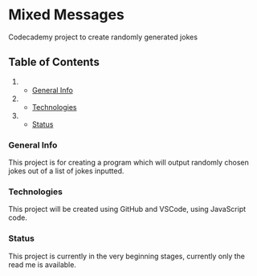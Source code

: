# Mixed Messages
Codecademy project to create randomly generated jokes

## Table of Contents
1. * [General Info](#general-info)
2. * [Technologies](#technologies)
3. * [Status](#status)

### General Info
This project is for creating a program which will output randomly chosen jokes out of a list of jokes inputted.

### Technologies
This project will be created using GitHub and VSCode, using JavaScript code.

### Status
This project is currently in the very beginning stages, currently only the read me is available.